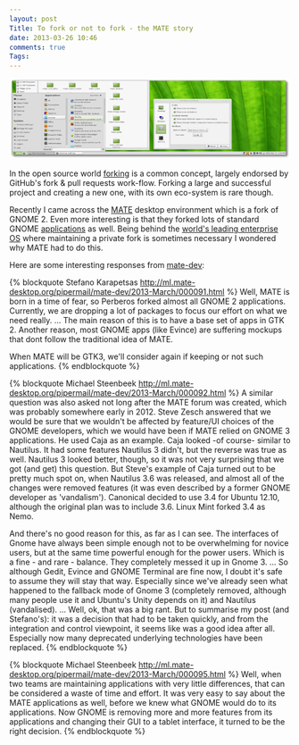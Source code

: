 ```yaml
---
layout: post
Title: To fork or not to fork - the MATE story
date: 2013-03-26 10:46
comments: true
Tags:
---
```


!["MATE Desktop"](/images/MATE.png "MATE Desktop")

In the open source world
[forking](https://en.wikipedia.org/wiki/Fork_%28software_development%29)
is a common concept, largely endorsed by GitHub's fork & pull requests work-flow.
Forking a large and successful project and creating a new one, with its own
eco-system is rare though.

Recently I came across the [MATE](http://mate-desktop.org) desktop environment
which is a fork of GNOME 2. Even more interesting is that they forked lots of
standard GNOME [applications](http://mate-desktop.org/applications/) as well.
Being behind the [world's leading enterprise OS](http://www.redhat.com/products/enterprise-linux/)
where maintaining a private fork is sometimes necessary I wondered why MATE had to do this.

Here are some interesting responses from
[mate-dev](http://ml.mate-desktop.org/pipermail/mate-dev/2013-March/000090.html):

{% blockquote Stefano Karapetsas http://ml.mate-desktop.org/pipermail/mate-dev/2013-March/000091.html %}
Well, MATE is born in a time of fear, so Perberos forked almost all 
GNOME 2 applications. Currently, we are dropping a lot of packages to 
focus our effort on what we need really.
...
The main reason of this is to have a base set of apps in GTK 2. Another 
reason, most GNOME apps (like Evince) are suffering mockups that dont 
follow the traditional idea of MATE.

When MATE will be GTK3, we'll consider again if keeping or not such 
applications.
{% endblockquote %}

{% blockquote Michael Steenbeek http://ml.mate-desktop.org/pipermail/mate-dev/2013-March/000092.html %}
A similar question was also asked not long after the MATE forum was 
created, which was probably somewhere early in 2012. Steve Zesch 
answered that we would be sure that we wouldn't be affected by 
feature/UI choices of the GNOME developers, which we would have been if 
MATE relied on GNOME 3 applications. He used Caja as an example. Caja 
looked -of course- similar to Nautilus. It had some features Nautilus 3 
didn't, but the reverse was true as well. Nautilus 3 looked better, 
though, so it was not very surprising that we got (and get) this 
question. But Steve's example of Caja turned out to be pretty much spot 
on, when Nautilus 3.6 was released, and almost all of the changes were 
removed features (it was even described by a former GNOME developer as 
'vandalism'). Canonical decided to use 3.4 for Ubuntu 12.10, although 
the original plan was to include 3.6. Linux Mint forked 3.4 as Nemo.

And there's no good reason for this, as far as I can see. The interfaces 
of Gnome have always been simple enough not to be overwhelming for 
novice users, but at the same time powerful enough for the power users. 
Which is a fine - and rare - balance. They completely messed it up in 
Gnome 3. 
...
So although Gedit, Evince and GNOME Terminal are fine now, I doubt it's 
safe to assume they will stay that way. Especially since we've already 
seen what happened to the fallback mode of Gnome 3 (completely removed, 
although many people use it and Ubuntu's Unity depends on it) and 
Nautilus (vandalised).
...
Well, ok, that was a big rant. But to summarise my post (and Stefano's): 
it was a decision that had to be taken quickly, and from the integration 
and control viewpoint, it seems like was a good idea after all. 
Especially now many deprecated underlying technologies have been replaced.
{% endblockquote %}


{% blockquote Michael Steenbeek http://ml.mate-desktop.org/pipermail/mate-dev/2013-March/000095.html %}
Well, when two teams are maintaining applications with very little 
differences, that can be considered a waste of time and effort. It was 
very easy to say about the MATE applications as well, before we knew 
what GNOME would do to its applications. Now GNOME is removing more and 
more features from its applications and changing their GUI to a tablet 
interface, it turned to be the right decision.
{% endblockquote %}

